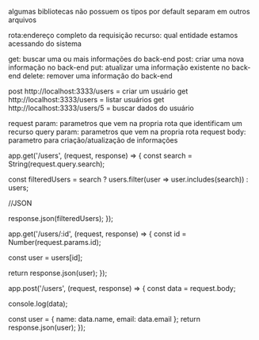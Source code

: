 algumas bibliotecas não possuem os tipos por default 
separam em outros arquivos

rota:endereço completo da requisição 
recurso: qual entidade estamos acessando do sistema

get: buscar uma ou mais informações do back-end
post: criar uma nova informação no back-end
put: atualizar uma informação existente no back-end
delete: remover uma informação do back-end

post http://localhost:3333/users = criar um usuário
get http://localhost:3333/users = listar usuários
get http://localhost:3333/users/5 = buscar dados do usuário

request param: parametros que vem na propria rota que identificam um recurso
query param: parametros que vem na propria rota
request body: parametro para criação/atualização de informações

 app.get('/users', (request, response) => {
   const search = String(request.query.search);

   const filteredUsers = search ? users.filter(user => user.includes(search)) : users;

   //JSON

   response.json(filteredUsers);
 });

 app.get('/users/:id', (request, response) => {
   const id = Number(request.params.id);

   const user = users[id];

   return response.json(user);
 });

 app.post('/users', (request, response) => {
   const data = request.body;
  
   console.log(data);

   const user = {
     name: data.name,
     email: data.email
   };
   return response.json(user);
 });